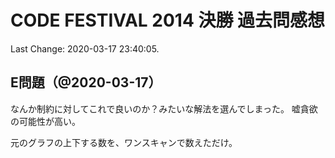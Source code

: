 # CODE FESTIVAL 2014 決勝 過去問感想

Last Change: 2020-03-17 23:40:05.

## E問題（@2020-03-17）

なんか制約に対してこれで良いのか？みたいな解法を選んでしまった。
嘘貪欲の可能性が高い。

元のグラフの上下する数を、ワンスキャンで数えただけ。

